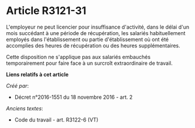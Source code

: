 # Article R3121-31

L'employeur ne peut licencier pour insuffisance d'activité, dans le délai d'un mois succédant à une période de récupération,
les salariés habituellement employés dans l'établissement ou partie d'établissement où ont été accomplies des heures de
récupération ou des heures supplémentaires.

Cette disposition ne s'applique pas aux salariés embauchés temporairement pour faire face à un surcroît extraordinaire de
travail.

**Liens relatifs à cet article**

_Créé par_:

  - Décret n°2016-1551 du 18 novembre 2016 - art. 2

_Anciens textes_:

  - Code du travail - art. R3122-6 (VT)
